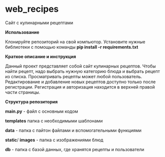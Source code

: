 # web_recipes

Сайт с кулинарными рецептами

**Использование**

Клонируйте репозиторий на свой компьютор.
Установите нужные библиотеки с помощью команды **pip install -r requirements.txt**

**Краткое описание и инструкция** 

Данный проект представляет собой сайт кулинарных рецептов. Чтобы найти рецепт, надо выбрать нужную категорию блюда и выбрать рецепт из списка. 
Просматривать рецепты может любой пользователь. Редактирование и добавление новых рецептов доступно только после регистрации.
Регистрация и авторизация находится в верхней правой части страницы.

**Структура репозитория**
 
**main.py** - файл с основным кодом

**templates** папка с необходимыми шаблонами

**data** - папка с пайтон файлами и вспомогательными функциями

**static**/ **images** - папка с изображениями блюд

**db** - папка с базой данных, где хранятся рецепты и пользователи